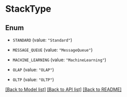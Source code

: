 # StackType

## Enum


* `STANDARD` (value: `"Standard"`)

* `MESSAGE_QUEUE` (value: `"MessageQueue"`)

* `MACHINE_LEARNING` (value: `"MachineLearning"`)

* `OLAP` (value: `"OLAP"`)

* `OLTP` (value: `"OLTP"`)


[[Back to Model list]](../README.md#documentation-for-models) [[Back to API list]](../README.md#documentation-for-api-endpoints) [[Back to README]](../README.md)


